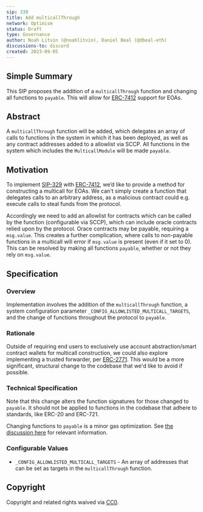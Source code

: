 ```yaml
---
sip: 339
title: Add multicallThrough
network: Optimism
status: Draft
type: Governance
author: Noah Litvin (@noahlitvin), Daniel Beal (@dbeal-eth)
discussions-to: discord
created: 2023-09-05
---
```


## Simple Summary

<!--"If you can't explain it simply, you don't understand it well enough." Simply describe the outcome the proposed changes intends to achieve. This should be non-technical and accessible to a casual community member.-->

This SIP proposes the addition of a `multicallThrough` function and changing all functions to `payable`. This will allow for [ERC-7412](https://eips.ethereum.org/EIPS/eip-7412) support for EOAs.

## Abstract

<!--A short (~200 word) description of the proposed change, the abstract should clearly describe the proposed change. This is what *will* be done if the SIP is implemented, not *why* it should be done or *how* it will be done. If the SIP proposes deploying a new contract, write, "we propose to deploy a new contract that will do x".-->

A `multicallThrough` function will be added, which delegates an array of calls to functions in the system in which it has been deployed, as well as any contract addresses added to a allowlist via SCCP. All functions in the system which includes the `MulticallModule` will be made `payable`.

## Motivation

<!--This is the problem statement. This is the *why* of the SIP. It should clearly explain *why* the current state of the protocol is inadequate.  It is critical that you explain *why* the change is needed, if the SIP proposes changing how something is calculated, you must address *why* the current calculation is inaccurate or wrong. This is not the place to describe how the SIP will address the issue!-->

To implement [SIP-329](https://sips.synthetix.io/sips/sip-329/) with [ERC-7412](https://eips.ethereum.org/EIPS/eip-7412), we’d like to provide a method for constructing a multicall for EOAs. We can't simply create a function that delegates calls to an arbitrary address, as a malicious contract could e.g. execute calls to steal funds from the protocol.

Accordingly we need to add an allowlist for contracts which can be called by the function (configurable via SCCP), which can include oracle contracts relied upon by the protocol. Orace contracts may be payable, requiring a `msg.value`. This creates a further complication, where calls to non-payable functions in a multicall will error if `msg.value` is present (even if it set to 0). This can be resolved by making all functions `payable`, whether or not they rely on `msg.value`.

## Specification

### Overview

<!--This is a high level overview of *how* the SIP will solve the problem. The overview should clearly describe how the new feature will be implemented.-->

Implementation involves the addition of the `multicallThrough` function, a system configuration parameter `_CONFIG_ALLOWLISTED_MULTICALL_TARGETS`, and the change of functions throughout the protocol to `payable`.

### Rationale

<!--This is where you explain the reasoning behind how you propose to solve the problem. Why did you propose to implement the change in this way, what were the considerations and trade-offs. The rationale fleshes out what motivated the design and why particular design decisions were made. It should describe alternate designs that were considered and related work. The rationale may also provide evidence of consensus within the community, and should discuss important objections or concerns raised during discussion.-->

Outside of requiring end users to exclusively use account abstraction/smart contract wallets for multicall construction, we could also explore implementing a trusted forwarder, per [ERC-2771](https://eips.ethereum.org/EIPS/eip-2771). This would be a more significant, structural change to the codebase that we'd like to avoid if possible.

### Technical Specification

<!--The technical specification should outline the public API of the changes proposed. That is, changes to any of the interfaces Synthetix currently exposes or the creations of new ones.-->

Note that this change alters the function signatures for those changed to `payable`. It should not be applied to functions in the codebase that adhere to standards, like ERC-20 and ERC-721.

Changing functions to `payable` is a minor gas optimization. See [the discussion here](https://github.com/ethereum/solidity/issues/13114) for relevant information.

### Configurable Values

- `_CONFIG_ALLOWLISTED_MULTICALL_TARGETS` - An array of addresses that can be set as targets in the `multicallThrough` function.

## Copyright

Copyright and related rights waived via [CC0](https://creativecommons.org/publicdomain/zero/1.0/).
